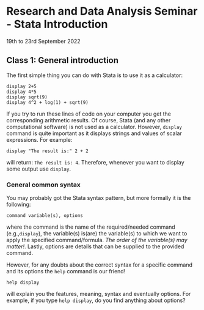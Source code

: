 Research and Data Analysis Seminar - Stata Introduction
================
19th to 23rd September 2022







## Class 1: General introduction

The first simple thing you can do with Stata is to use it as a
calculator:

    display 2+5
    display 4*5
    display sqrt(9)
    display 4^2 + log(1) + sqrt(9)

If you try to run these lines of code on your computer you get the
corresponding arithmetic results. Of course, Stata (and any other
computational software) is not used as a calculator. However, `display`
command is quite important as it displays strings and values of scalar
expressions. For example:

    display "The result is:" 2 + 2

will return: `The result is: 4`. Therefore, whenever you want to display
some output use `display`. <br/>

### General common syntax

You may probably got the Stata syntax pattern, but more formally it is
the following:

    command variable(s), options

where the command is the name of the required/needed command
(e.g.,`display`), the variable(s) is(are) the variable(s) to which we
want to apply the specified command/formula. *The order of the
variable(s) may matter!*. Lastly, options are details that can be
supplied to the provided command. <br/>

However, for any doubts about the correct syntax for a specific command
and its options the `help` command is our friend!

    help display

will explain you the features, meaning, syntax and eventually options.
For example, if you type `help display`, do you find anything about
options?
